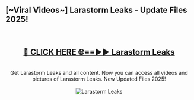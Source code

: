 <h2>[~Viral Videos~] Larastorm Leaks - Update Files 2025!</h2>
<br>
<div align="center">
<h2><a href="https://betterlinks.top/A2PfLJ" rel="nofollow">🔴 CLICK HERE 🌐==►► Larastorm Leaks</a></h2>
<br>
Get Larastorm Leaks and all content. Now you can access all videos and pictures of Larastorm Leaks. New Updated Files 2025!
<br>
<br>
<a href="https://betterlinks.top/A2PfLJ" rel="nofollow" data-target="animated-image.originalLink"><img src="https://i.ibb.co.com/WyWwxjT/player-gif2.gif" alt="Larastorm Leaks" style="max-width: 100%; display: inline-block;" data-target="animated-image.originalImage"></a>
</div>
<br>
